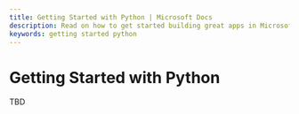 ```yaml
---
title: Getting Started with Python | Microsoft Docs
description: Read on how to get started building great apps in Microsoft Teams using Python
keywords: getting started python
---
```


# Getting Started with Python

TBD

